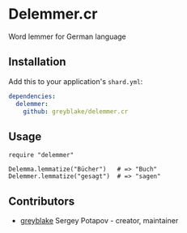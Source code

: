 # Delemmer.cr

Word lemmer for German language

## Installation

Add this to your application's `shard.yml`:

```yaml
dependencies:
  delemmer:
    github: greyblake/delemmer.cr
```

## Usage


```crystal
require "delemmer"

Delemma.lemmatize("Bücher")   # => "Buch"
Delemmer.lemmatize("gesagt")  # => "sagen"
```

## Contributors

- [greyblake](https://github.com/greyblake) Sergey Potapov - creator, maintainer

